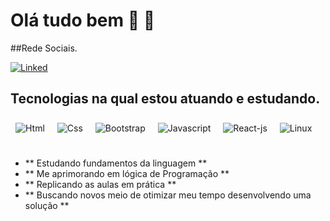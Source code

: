 

# Olá tudo bem 🙂 👋

##Rede Sociais.

[![Linked](https://icongr.am/devicon/linkedin-original.svg?size=43&color=b000f0)](https://linkedin.com/in/EduardoSantos2020)

<!--[Anurag's GitHub stats](https://github-readme-stats.vercel.app/api?username=EduardoSantos-2020&show_icons=true&theme=dark)!-->

## Tecnologias na qual estou atuando e estudando.
<div style='display:inline-block '>
    <img align='center' vspace="8" hspace="8" alt=Html src="https://icongr.am/devicon/html5-original-wordmark.svg?size=50&color=currentColor"/>
    <img align='center' vspace="8" hspace="8" alt=Css src="https://icongr.am/devicon/css3-original-wordmark.svg?size=50&color=currentColor"/>
    <img align='center' vspace="8" hspace="8" alt=Bootstrap src="https://icongr.am/devicon/bootstrap-plain-wordmark.svg?size=50&color=b000f0"/>
    <img align='center' vspace="8" hspace="8" alt=Javascript src="https://icongr.am/devicon/javascript-original.svg?size=50&color=currentColor"/>
    <img align='center' vspace="8" hspace="8" alt=React-js src="https://icongr.am/devicon/react-original-wordmark.svg?size=50&color=currentColor"/>
   <!-- <img align='center' vspace="8" hspace="8" alt=Python src="https://icongr.am/devicon/python-original.svg?size=50&color=currentColor"/>
    <img align='center' vspace="8" hspace="8" alt=Mysgl src="https://icongr.am/devicon/mysql-original-wordmark.svg?size=50&color=currentColor"/> --!>
    <img align='center' vspace="8" hspace="8" alt=Linux src="https://icongr.am/devicon/linux-original.svg?size=50&color=currentColor"/>
</div>
<br></br>

* ** Estudando fundamentos da linguagem  ** 
* ** Me aprimorando em lógica de Programação  **
* ** Replicando as aulas em prática  **
* ** Buscando novos meio de otimizar meu tempo desenvolvendo uma solução **